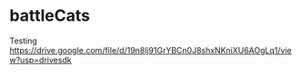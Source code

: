 # battleCats
Testing
https://drive.google.com/file/d/19n8lj91GrYBCn0J8shxNKniXU6AOgLq1/view?usp=drivesdk
